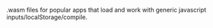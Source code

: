 
.wasm files for popular apps that load and work with generic javascript inputs/localStorage/compile.


